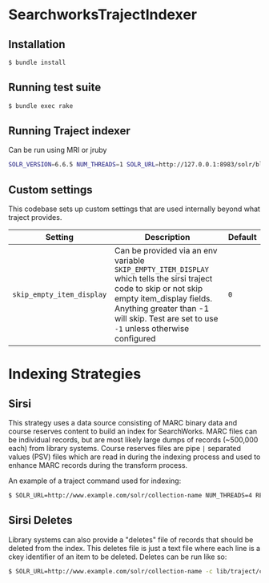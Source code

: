 # SearchworksTrajectIndexer

## Installation

```sh
$ bundle install
```


## Running test suite

```sh
$ bundle exec rake
```

## Running Traject indexer

Can be run using MRI or jruby

```sh
SOLR_VERSION=6.6.5 NUM_THREADS=1 SOLR_URL=http://127.0.0.1:8983/solr/blacklight-core bundle exec traject -c lib/traject/config/sirsi_config.rb uni_00000000_00499999.marc
```


## Custom settings

This codebase sets up custom settings that are used internally beyond what traject provides.

Setting | Description | Default
------- | ----------- | -------
`skip_empty_item_display` | Can be provided via an env variable `SKIP_EMPTY_ITEM_DISPLAY` which tells the sirsi traject code to skip or not skip empty item_display fields. Anything greater than -1 will skip. Test are set to use `-1` unless otherwise configured | `0`


# Indexing Strategies

## Sirsi

This strategy uses a data source consisting of MARC binary data and course reserves content to build an index for SearchWorks. MARC files can be individual records, but are most likely large dumps of records (~500,000 each) from library systems. Course reserves files are pipe `|` separated values (PSV) files which are read in during the indexing process and used to enhance MARC records during the transform process.

An example of a traject command used for indexing:

```sh
$ SOLR_URL=http://www.example.com/solr/collection-name NUM_THREADS=4 RESERVES_FILE=/path/reserves-data.current -c lib/traject/config/sirsi_config.rb /path/uni_00000000_00499999.marc
```

## Sirsi Deletes

Library systems can also provide a "deletes" file of records that should be deleted from the index. This deletes file is just a text file where each line is a ckey identifier of an item to be deleted. Deletes can be run like so:

```sh
$ SOLR_URL=http://www.example.com/solr/collection-name -c lib/traject/config/delete_config.rb /path/ckeys_delete.del
```
